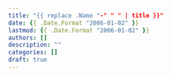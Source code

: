 ```yaml
---
title: "{{ replace .Name "-" " " | title }}"
date: {{ .Date.Format "2006-01-02" }}
lastmod: {{ .Date.Format "2006-01-02" }}
authors: []
description: ""
categories: []
draft: true
---
```



